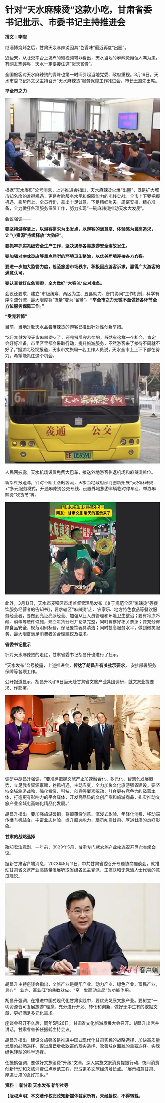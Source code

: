 # 针对“天水麻辣烫”这款小吃，甘肃省委书记批示、市委书记主持推进会

**撰文丨李岩**

继淄博烧烤之后，甘肃天水麻辣烫因其“色香味”最近再度“出圈”。

近些天，从社交平台上发布的短视频可以看出，天水当地的麻辣烫摊位人满为患。有网友热评称：天水一定要接住这“泼天富贵”。

全国旅客对天水麻辣烫的青睐也第一时间引起当地党委、政府重视。3月16日，天水市委书记冯文戈主持召开“天水麻辣烫”服务保障工作推进会，市长王国先出席。

**举全市之力**

![cabaa17f95749b471ee4d3e259041356.jpg](https://raw.githubusercontent.com/qqhsx/qqnews_image/main/2024/03/17/针对“天水麻辣烫”这款小吃，甘肃省委书记批示、市委书记主持推进会/cabaa17f95749b471ee4d3e259041356.jpg)

根据“天水发布”公号消息，上述推进会指出，天水麻辣烫火爆“出圈”，既是扩大城市知名度的难得机遇，更是考验服务水平和保障能力的实践实战。全市上下要把握机遇、乘势而上、全员行动，拿出十足诚意，下足精细功夫，周密安排、精心准备，全力做好各项服务保障工作，努力实现“一碗麻辣烫推动天水大发展”。

会议强调——

**要坚持游客至上，以游客需求为出发点，以游客的满意度、体验感为最高追求，让“小资源”持续释放“大效应”。**

**要抓牢抓实抓细安全生产工作，坚决遏制各类旅游安全事故发生。**

**要加强对麻辣烫店等重点场所的环境卫生整治，以优美环境迎接各方宾客。**

**要进一步加大监管力度，规范旅游市场秩序，积极回应游客诉求，赢得广大游客的满意认可。**

**要认真做好应急预案，全力做好“大客流”应对准备。**

会议还要求，建立“市级统筹、两区为主、五县助力、部门协同”工作机制，科学有序引流分流，最大限度将“流量”变为“留量”。**“举全市之力无微不至做好各环节全方位服务保障工作。”**

**“受宠若惊”**

目前，当地对赴天水品尝麻辣烫的游客已推出针对性创新举措。

“3月初就发现天水麻辣烫火了，还是挺受宠若惊的，既然有这样一个机会，肯定会好好准备。市里区里都会采取行动，提升旅游服务，不然游客来了接待不周就不好了。”据湖北经视报道，天水市文旅局一名工作人员说，天水全市上上下下都在努力，希望能抓住这个机会。

![d4e96aa0ef0fd0963d099b25bcb14539.jpg](https://raw.githubusercontent.com/qqhsx/qqnews_image/main/2024/03/17/针对“天水麻辣烫”这款小吃，甘肃省委书记批示、市委书记主持推进会/d4e96aa0ef0fd0963d099b25bcb14539.jpg)

人民网披露，天水机场设置免费大巴车，接送外地游客往返机场和麻辣烫摊位。

新华社报道称，针对不断上涨的客流，天水当地政府部门创新拓展“天水麻辣烫+”多元服务模式，开通麻辣烫公交专线、设置外地旅游车辆临时停车点、举办麻辣烫“吃货节”等。

![066a41ea496fe8a6652738bb715bfb7a.jpg](https://raw.githubusercontent.com/qqhsx/qqnews_image/main/2024/03/17/针对“天水麻辣烫”这款小吃，甘肃省委书记批示、市委书记主持推进会/066a41ea496fe8a6652738bb715bfb7a.jpg)

此外，3月13日，天水市麦积区市场监督管理局发布《关于规范全区“麻辣烫”等餐饮服务经营者的告知书》，要求辖区“麻辣烫”店、农家乐、地方特色食品等餐饮服务经营者，要做到亮证亮照经营、加强从业人员管理和环境卫生整治；要有冷冻冷藏、消毒等硬件设施，建立进货台账并记录完整，同时留存好相关票据；要充分保障食品安全，规范明码标价，保证餐饮器具清洁；同时提高服务水平，做到微笑服务，最大限度满足消费者的合理建议及要求。

**省委书记批示**

针对天水麻辣烫的走红，甘肃省委书记胡昌升也进行了批示。

“天水发布”公号披露，上述推进会，**传达了胡昌升有关批示要求，** 安排部署服务保障等各项工作。

公开报道显示，胡昌升3月16日当天赴甘肃省文旅产业集团调研，就文旅业提要求、作部署。

![77fc2b018a81b49177d3f5e9e65b0e6a.jpg](https://raw.githubusercontent.com/qqhsx/qqnews_image/main/2024/03/17/针对“天水麻辣烫”这款小吃，甘肃省委书记批示、市委书记主持推进会/77fc2b018a81b49177d3f5e9e65b0e6a.jpg)

调研中胡昌升强调，“要准确把握文旅产业加速融合化、多元化、智慧化发展趋势，立足我省资源禀赋，抢抓机遇，主动应变，全力加快文化旅游强省建设。要坚持全域旅游战略，强化投资、科技、创意等要素驱动，引育更有竞争力的经营主体，打造更有影响力的平台载体，开发高品质的文创产品和旅游商品，扎实推动文旅产业全域化高端化精品化发展。”

胡昌升指出，要加强旅游营销，将颠覆性创意、沉浸式体验、年轻化消费、移动端传播有机结合，丰富业态体验，提升服务能力，展示如意甘肃、厚道甘肃的良好形象。

**甘肃的战略选择**

政知君注意到，一年前，2023年5月，甘肃专门就文旅产业接连召开两次省级会议。

据新甘肃客户端消息，2023年5月11日，中共甘肃省委召开专题协商座谈会，就推动甘肃省文旅产业高质量发展听取省级各民主党派、工商联和无党派人士代表的意见建议。

![0fa7e80ec4bb1576d96b35d53c0eaab9.jpg](https://raw.githubusercontent.com/qqhsx/qqnews_image/main/2024/03/17/针对“天水麻辣烫”这款小吃，甘肃省委书记批示、市委书记主持推进会/0fa7e80ec4bb1576d96b35d53c0eaab9.jpg)

胡昌升主持座谈会指出，文旅产业是朝阳产业、动力产业、绿色产业、富民产业，具有“一业兴、百业旺”的乘数效应、“牵一发而动全局”的功能作用。

胡昌升强调，在推进中国式现代化甘肃实践中，要优先发展文旅产业。要树立“一切资源皆可发展旅游”理念，充分进行开发、转化和创新，做好无中生有的挖掘文章，更好满足多元化需求。

座谈会召开不久后，同年5月26日，甘肃省文化旅游发展大会召开。胡昌升出席并讲话，甘肃省省长任振鹤主持会议。

胡昌升指出，建设文旅强省是推进中国式现代化甘肃实践的战略选择、加快高质量发展的必然选择、促进居民增收致富的现实选择、改善城乡面貌的重要选择、实现绿色转型的科学选择。

任振鹤强调，要做好文旅消费“升级”文章，深入实施文旅消费提振行动、夜间消费创新行动和文旅消费试点示范工程，形成更多文旅经济增长点。“展示如意甘肃、厚道甘肃的良好形象。”

**资料｜ 新甘肃 天水发布 新华社等**

**【版权声明】本文著作权归政知新媒体独家所有，未经授权，不得转载。**

